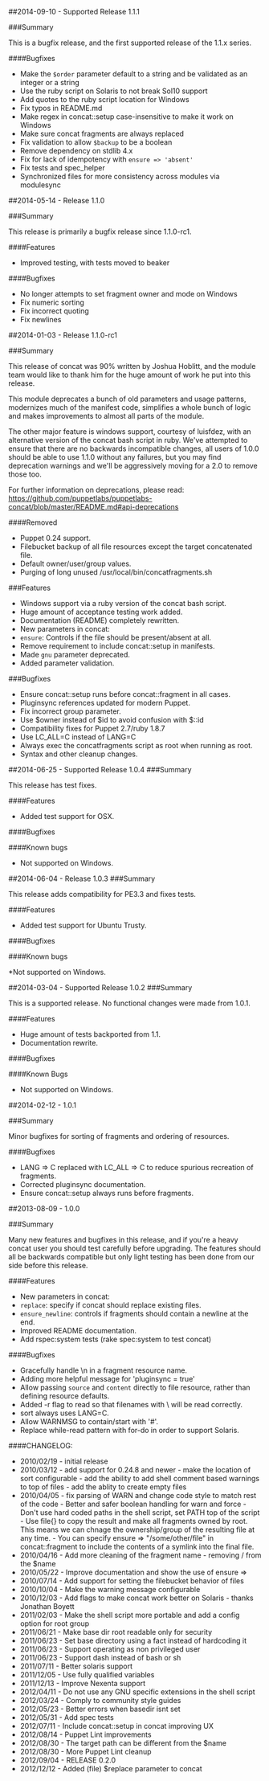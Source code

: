 ##2014-09-10 - Supported Release 1.1.1

###Summary

This is a bugfix release, and the first supported release of the 1.1.x series.

####Bugfixes
- Make the `$order` parameter default to a string and be validated as an integer
  or a string
- Use the ruby script on Solaris to not break Sol10 support
- Add quotes to the ruby script location for Windows
- Fix typos in README.md
- Make regex in concat::setup case-insensitive to make it work on Windows
- Make sure concat fragments are always replaced
- Fix validation to allow `$backup` to be a boolean
- Remove dependency on stdlib 4.x
- Fix for lack of idempotency with `ensure => 'absent'`
- Fix tests and spec_helper
- Synchronized files for more consistency across modules via modulesync

##2014-05-14 - Release 1.1.0

###Summary

This release is primarily a bugfix release since 1.1.0-rc1.

####Features
- Improved testing, with tests moved to beaker

####Bugfixes
- No longer attempts to set fragment owner and mode on Windows
- Fix numeric sorting
- Fix incorrect quoting
- Fix newlines

##2014-01-03 - Release 1.1.0-rc1

###Summary

This release of concat was 90% written by Joshua Hoblitt, and the module team
would like to thank him for the huge amount of work he put into this release.

This module deprecates a bunch of old parameters and usage patterns, modernizes
much of the manifest code, simplifies a whole bunch of logic and makes
improvements to almost all parts of the module.

The other major feature is windows support, courtesy of luisfdez, with an
alternative version of the concat bash script in ruby.  We've attempted to
ensure that there are no backwards incompatible changes, all users of 1.0.0
should be able to use 1.1.0 without any failures, but you may find deprecation
warnings and we'll be aggressively moving for a 2.0 to remove those too.

For further information on deprecations, please read:
https://github.com/puppetlabs/puppetlabs-concat/blob/master/README.md#api-deprecations

####Removed
- Puppet 0.24 support.
- Filebucket backup of all file resources except the target concatenated file.
- Default owner/user/group values.
- Purging of long unused /usr/local/bin/concatfragments.sh

###Features
- Windows support via a ruby version of the concat bash script.
- Huge amount of acceptance testing work added.
- Documentation (README) completely rewritten.
- New parameters in concat:
 - `ensure`: Controls if the file should be present/absent at all.
 - Remove requirement to include concat::setup in manifests.
 - Made `gnu` parameter deprecated.
 - Added parameter validation.

###Bugfixes
 - Ensure concat::setup runs before concat::fragment in all cases.
 - Pluginsync references updated for modern Puppet.
 - Fix incorrect group parameter.
 - Use $owner instead of $id to avoid confusion with $::id
 - Compatibility fixes for Puppet 2.7/ruby 1.8.7
 - Use LC_ALL=C instead of LANG=C
 - Always exec the concatfragments script as root when running as root.
 - Syntax and other cleanup changes.

##2014-06-25 - Supported Release 1.0.4
###Summary

This release has test fixes.

####Features
- Added test support for OSX.

####Bugfixes

####Known bugs

* Not supported on Windows.

##2014-06-04 - Release 1.0.3
###Summary

This release adds compatibility for PE3.3 and fixes tests.

####Features
- Added test support for Ubuntu Trusty.

####Bugfixes

####Known bugs

*Not supported on Windows.

##2014-03-04 - Supported Release 1.0.2
###Summary

This is a supported release. No functional changes were made from 1.0.1.

####Features
- Huge amount of tests backported from 1.1.
- Documentation rewrite.

####Bugfixes

####Known Bugs

* Not supported on Windows.


##2014-02-12 - 1.0.1

###Summary

Minor bugfixes for sorting of fragments and ordering of resources.

####Bugfixes
- LANG => C replaced with LC_ALL => C to reduce spurious recreation of
fragments.
- Corrected pluginsync documentation.
- Ensure concat::setup always runs before fragments.


##2013-08-09 - 1.0.0

###Summary

Many new features and bugfixes in this release, and if you're a heavy concat
user you should test carefully before upgrading.  The features should all be
backwards compatible but only light testing has been done from our side before
this release.

####Features
- New parameters in concat:
 - `replace`: specify if concat should replace existing files.
 - `ensure_newline`: controls if fragments should contain a newline at the end.
- Improved README documentation.
- Add rspec:system tests (rake spec:system to test concat)

####Bugfixes
- Gracefully handle \n in a fragment resource name.
- Adding more helpful message for 'pluginsync = true'
- Allow passing `source` and `content` directly to file resource, rather than
defining resource defaults.
- Added -r flag to read so that filenames with \ will be read correctly.
- sort always uses LANG=C.
- Allow WARNMSG to contain/start with '#'.
- Replace while-read pattern with for-do in order to support Solaris.

####CHANGELOG:
- 2010/02/19 - initial release
- 2010/03/12 - add support for 0.24.8 and newer
             - make the location of sort configurable
             - add the ability to add shell comment based warnings to
               top of files
             - add the ablity to create empty files
- 2010/04/05 - fix parsing of WARN and change code style to match rest
               of the code
             - Better and safer boolean handling for warn and force
             - Don't use hard coded paths in the shell script, set PATH
               top of the script
             - Use file{} to copy the result and make all fragments owned
               by root.  This means we can chnage the ownership/group of the
               resulting file at any time.
             - You can specify ensure => "/some/other/file" in concat::fragment
               to include the contents of a symlink into the final file.
- 2010/04/16 - Add more cleaning of the fragment name - removing / from the $name
- 2010/05/22 - Improve documentation and show the use of ensure =>
- 2010/07/14 - Add support for setting the filebucket behavior of files
- 2010/10/04 - Make the warning message configurable
- 2010/12/03 - Add flags to make concat work better on Solaris - thanks Jonathan Boyett
- 2011/02/03 - Make the shell script more portable and add a config option for root group
- 2011/06/21 - Make base dir root readable only for security
- 2011/06/23 - Set base directory using a fact instead of hardcoding it
- 2011/06/23 - Support operating as non privileged user
- 2011/06/23 - Support dash instead of bash or sh
- 2011/07/11 - Better solaris support
- 2011/12/05 - Use fully qualified variables
- 2011/12/13 - Improve Nexenta support
- 2012/04/11 - Do not use any GNU specific extensions in the shell script
- 2012/03/24 - Comply to community style guides
- 2012/05/23 - Better errors when basedir isnt set
- 2012/05/31 - Add spec tests
- 2012/07/11 - Include concat::setup in concat improving UX
- 2012/08/14 - Puppet Lint improvements
- 2012/08/30 - The target path can be different from the $name
- 2012/08/30 - More Puppet Lint cleanup
- 2012/09/04 - RELEASE 0.2.0
- 2012/12/12 - Added (file) $replace parameter to concat
